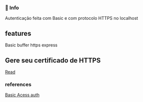 
### 🚀 Info
Autenticação feita com Basic e com protocolo HTTPS no localhost

## features
Basic
buffer
https
express

## Gere seu certificado de HTTPS
[Read](https://github.com/t-heu/authBasicWithHttps/blob/master/src/cert/README.md)

### references
[Basic Acess auth](https://techmonger.github.io/41/basic-access-auth/)
